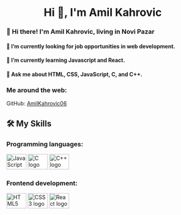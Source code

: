 <h1 align="center">Hi 👋, I'm Amil Kahrovic</h1>

<h3>👋 Hi there! I'm Amil Kahrovic, living in Novi Pazar</h3>

<h4>🔭 I’m currently looking for job opportunities in web development.</h4>

<h4>🌱 I’m currently learning Javascript and React.</h4>

<h4>💬 Ask me about HTML, CSS, JavaScript, C, and C++.</h4>

<h3>Me around the web:</h3>
<p>GitHub: <a href="https://github.com/AmilKahrovic06">AmilKahrovic06</a></p>

<h2>🛠️ My Skills</h2>

<h3>Programming languages:</h3>
<p>
  <img src="https://cdn.jsdelivr.net/gh/devicons/devicon/icons/javascript/javascript-original.svg" height="40" width="52" alt="JavaScript logo" />
  <img src="https://cdn.jsdelivr.net/gh/devicons/devicon/icons/c/c-original.svg" height="40" width="52" alt="C logo" />
  <img src="https://cdn.jsdelivr.net/gh/devicons/devicon/icons/cplusplus/cplusplus-original.svg" height="40" width="52" alt="C++ logo" />
</p>

<h3>Frontend development:</h3>
<p>
  <img src="https://cdn.jsdelivr.net/gh/devicons/devicon/icons/html5/html5-original.svg" height="40" width="52" alt="HTML5 logo" />
  <img src="https://cdn.jsdelivr.net/gh/devicons/devicon/icons/css3/css3-original.svg" height="40" width="52" alt="CSS3 logo" />
  <img src="https://cdn.jsdelivr.net/gh/devicons/devicon/icons/react/react-original.svg" height="40" width="52" alt="React logo" />
</p>
